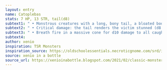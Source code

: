 ```yaml
---
layout: entry 
name: Catoplebas
stats: 7 HP, 13 STR, tail(d8)
subtext1: " • Monstrous creatures with a long, bony tail, a bloated body, short and stumpy legs, a long neck, and a boar-like head. Dwell in swamps."
subtext2: " • Critical damage: the tail renders the victim stunned (d8 DEX damage)."
subtext3: " • Breath fire in a massive cone for d10 damage to all caught."
subtext4: 
author: xenio
inspiration: TSR Monsters
inspiration_source: https://oldschoolessentials.necroticgnome.com/srd/index.php/Monster_Descriptions
source: xenio in a bottle
source_url: https://xenioinabottle.blogspot.com/2021/02/classic-monsters-for-cairnito-part-1.html
---
```

